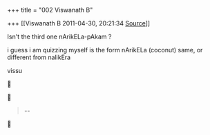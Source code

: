 +++
title = "002 Viswanath B"

+++
[[Viswanath B	2011-04-30, 20:21:34 [Source](https://groups.google.com/g/samskrita/c/ymWqFrDLC4c)]]



  
Isn't the third one nArikELa-pAkam ?  
  
i guess i am quizzing myself is the form nArikELa (coconut) same, or different from nalikEra  
  
vissu  
  





> --  



